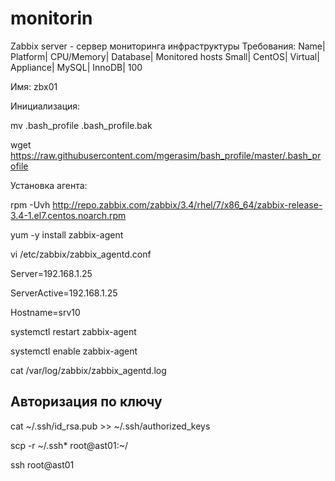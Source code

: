 # monitorin
Zabbix server - сервер мониторинга инфраструктуры
Требования:
Name| 	Platform| 	CPU/Memory| 	Database| 	Monitored hosts
Small| 	CentOS| 	Virtual| Appliance| 	MySQL| InnoDB| 	100

Имя: zbx01

Инициализация:

mv .bash_profile .bash_profile.bak

wget https://raw.githubusercontent.com/mgerasim/bash_profile/master/.bash_profile

Установка агента:

rpm -Uvh http://repo.zabbix.com/zabbix/3.4/rhel/7/x86_64/zabbix-release-3.4-1.el7.centos.noarch.rpm

yum -y install zabbix-agent

vi /etc/zabbix/zabbix_agentd.conf

Server=192.168.1.25

ServerActive=192.168.1.25

Hostname=srv10

systemctl restart zabbix-agent

systemctl enable zabbix-agent

cat /var/log/zabbix/zabbix_agentd.log

## Авторизация по ключу

cat ~/.ssh/id_rsa.pub >> ~/.ssh/authorized_keys

scp -r ~/.ssh* root@ast01:~/

ssh root@ast01
